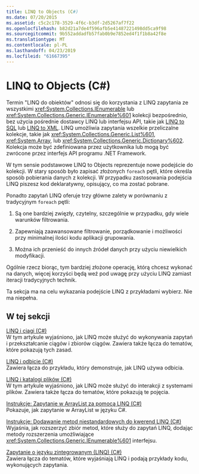 ```yaml
---
title: LINQ to Objects (C#)
ms.date: 07/20/2015
ms.assetid: c5c2c178-3529-4f6c-b3df-2d5267af7f22
ms.openlocfilehash: b82d21a7de4f596afb5e41487221498dd5ca9f98
ms.sourcegitcommit: 9b552addadfb57fab0b9e7852ed4f1f1b8a42f8e
ms.translationtype: MT
ms.contentlocale: pl-PL
ms.lasthandoff: 04/23/2019
ms.locfileid: "61667395"
---
```

# <a name="linq-to-objects-c"></a>LINQ to Objects (C#)
Termin "LINQ do obiektów" odnosi się do korzystania z LINQ zapytania ze wszystkimi <xref:System.Collections.IEnumerable> lub <xref:System.Collections.Generic.IEnumerable%601> kolekcji bezpośrednio, bez użycia pośrednie dostawcy LINQ lub interfejsu API, takie jak [LINQ to SQL](../../../../../docs/framework/data/adonet/sql/linq/index.md) lub [LINQ to XML](../../../../csharp/programming-guide/concepts/linq/linq-to-xml.md). LINQ umożliwia zapytania wszelkie przeliczalne kolekcje, takie jak <xref:System.Collections.Generic.List%601>, <xref:System.Array>, lub <xref:System.Collections.Generic.Dictionary%602>. Kolekcja może być zdefiniowana przez użytkownika lub mogą być zwrócone przez interfejs API programu .NET Framework.  
  
 W tym sensie podstawowe LINQ to Objects reprezentuje nowe podejście do kolekcji. W stary sposób było zapisać złożonych `foreach` pętli, które określa sposób pobierania danych z kolekcji. W przypadku zastosowania podejścia LINQ piszesz kod deklaratywny, opisujący, co ma zostać pobrane.  
  
 Ponadto zapytań LINQ oferuje trzy główne zalety w porównaniu z tradycyjnym `foreach` pętli:  
  
1. Są one bardziej zwięzły, czytelny, szczególnie w przypadku, gdy wiele warunków filtrowania.  
  
2. Zapewniają zaawansowane filtrowanie, porządkowanie i możliwości przy minimalnej ilości kodu aplikacji grupowania.  
  
3. Można ich przenieść do innych źródeł danych przy użyciu niewielkich modyfikacji.  
  
 Ogólnie rzecz biorąc, tym bardziej złożone operację, którą chcesz wykonać na danych, więcej korzyści będą weź pod uwagę przy użyciu LINQ zamiast iteracji tradycyjnych technik.  
  
 Ta sekcja ma na celu wykazania podejście LINQ z przykładami wybierz. Nie ma niepełna.  
  
## <a name="in-this-section"></a>W tej sekcji  
 [LINQ i ciągi (C#)](../../../../csharp/programming-guide/concepts/linq/linq-and-strings.md)  
 W tym artykule wyjaśniono, jak LINQ może służyć do wykonywania zapytań i przekształcanie ciągów i zbiorów ciągów. Zawiera także łącza do tematów, które pokazują tych zasad.  
  
 [LINQ i odbicie (C#)](../../../../csharp/programming-guide/concepts/linq/linq-and-reflection.md)  
 Zawiera łącza do przykładu, który demonstruje, jak LINQ używa odbicia.  
  
 [LINQ i katalogi plików (C#)](../../../../csharp/programming-guide/concepts/linq/linq-and-file-directories.md)  
 W tym artykule wyjaśniono, jak LINQ może służyć do interakcji z systemami plików. Zawiera także łącza do tematów, które pokazują te pojęcia.  
  
 [Instrukcje: Zapytanie w ArrayList za pomocą LINQ (C#)](../../../../csharp/programming-guide/concepts/linq/how-to-query-an-arraylist-with-linq.md)  
 Pokazuje, jak zapytanie w ArrayList w języku C#.  
  
 [Instrukcje: Dodawanie metod niestandardowych do kwerend LINQ (C#)](../../../../csharp/programming-guide/concepts/linq/how-to-add-custom-methods-for-linq-queries.md)  
 Wyjaśnia, jak rozszerzyć zbiór metod, które służy do zapytań LINQ, dodając metody rozszerzenia umożliwiające <xref:System.Collections.Generic.IEnumerable%601> interfejsu.  
  
 [Zapytanie o języku zintegrowanym (LINQ) (C#)](../../../../csharp/programming-guide/concepts/linq/index.md)  
 Zawiera łącza do tematów, które wyjaśniają LINQ i podają przykłady kodu, wykonujących zapytania.
